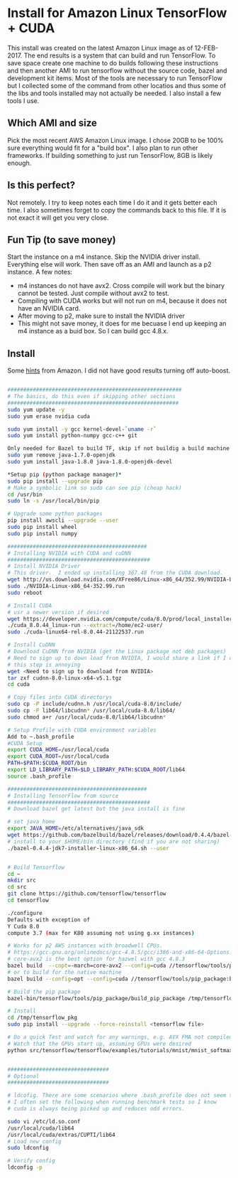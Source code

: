 # Install for Amazon Linux TensorFlow + CUDA
This install was created on the latest Amazon Linux image as of 12-FEB-2017.
The end results is a system that can build and run TensorFlow.  To save space
create one machine to do builds following these instructions and then another 
AMI to run tensorflow without the source code, bazel and development kit items.
Most of the tools are necessary to run TensorFlow but I collected some of the
command from other locatios and thus some of the libs and tools installed may
not actually be needed.  I also install a few tools I use.

## Which AMI and size
Pick the most recent AWS Amazon Linux image.  I chose 20GB to be 100% sure 
everything would fit for a "build box".  I also plan to run other frameworks.
If building something to just run TensorFlow, 8GB is likely enough.  

## Is this perfect?
Not remotely.  I try to keep notes each time I do it and it gets better each
time.  I also sometimes forget to copy the commands back to this file.  If it
is not exact it will get you very close.  

## Fun Tip (to save money)
Start the instance on a m4 instance.  Skip the NVIDIA driver install. Everything
else will work.  Then save off as an AMI and launch as a p2 instance.  A few
notes:
*   m4 instances do not have avx2.  Cross compile will work but the binary
    cannot be tested.  Just compile without avx2 to test.
*   Compiling with CUDA works but will not run on m4, because it does not have
    an NVIDIA card.  
*   After moving to p2, make sure to install the NVIDIA driver
*   This might not save money, it does for me becuase I end up keeping an m4 
    instance as a buid box.  So I can build gcc 4.8.x.  

## Install
Some [hints](http://docs.aws.amazon.com/AWSEC2/latest/UserGuide/accelerated-computing-instances.html#optimize_gpu)
from Amazon.  I did not have good results turning off auto-boost.

```bash

#######################################################
# The basics, do this even if skipping other sections
######################################################
sudo yum update -y
sudo yum erase nvidia cuda

sudo yum install -y gcc kernel-devel-`uname -r`
sudo yum install python-numpy gcc-c++ git

Only needed for Bazel to build TF, skip if not buildig a build machine
sudo yum remove java-1.7.0-openjdk
sudo yum install java-1.8.0 java-1.8.0-openjdk-devel

*Setup pip (python package manager)*
sudo pip install --upgrade pip
# Make a symbolic link so sudo can see pip (cheap hack)
cd /usr/bin
sudo ln -s /usr/local/bin/pip

# Upgrade some python packages
pip install awscli --upgrade --user
sudo pip install wheel
sudo pip install numpy

############################################
# Installing NVIDIA with CUDA and cuDNN
#############################################
# Install NVIDIA Driver
# This driver.  I ended up installing 367.48 from the CUDA download.
wget http://us.download.nvidia.com/XFree86/Linux-x86_64/352.99/NVIDIA-Linux-x86_64-352.99.run
sudo ./NVIDIA-Linux-x86_64-352.99.run
sudo reboot

# Install CUDA
# usr a newer version if desired
wget https://developer.nvidia.com/compute/cuda/8.0/prod/local_installers/cuda_8.0.44_linux-run
./cuda_8.0.44_linux-run --extract=/home/ec2-user/
sudo ./cuda-linux64-rel-8.0.44-21122537.run

# Install CuDNN
# Download CuDNN from NVIDIA (get the Linux package not deb packages)
# Need to sign up to down load from NVIDIA, I would share a link if I could
# this step is annoying
wget <Need to sign up to download from NVIDIA>
tar zxf cudnn-8.0-linux-x64-v5.1.tgz
cd cuda

# Copy files into CUDA directorys
sudo cp -P include/cudnn.h /usr/local/cuda-8.0/include/
sudo cp -P lib64/libcudnn* /usr/local/cuda-8.0/lib64/
sudo chmod a+r /usr/local/cuda-8.0/lib64/libcudnn*

# Setup Profile with CUDA environment variables
Add to ~.bash_profile
#CUDA Setup
export CUDA_HOME=/usr/local/cuda
export CUDA_ROOT=/usr/local/cuda
PATH=$PATH:$CUDA_ROOT/bin
export LD_LIBRARY_PATH=$LD_LIBRARY_PATH:$CUDA_ROOT/lib64
source .bash_profile

############################################
# Installing TensorFlow from source
#############################################
# Download bazel get latest but the java install is fine

# set java home
export JAVA_HOME=/etc/alternatives/java_sdk
wget https://github.com/bazelbuild/bazel/releases/download/0.4.4/bazel-0.4.4-jdk7-installer-linux-x86_64.sh
# install to your $HOME/bin directory (find if you are not sharing)
./bazel-0.4.4-jdk7-installer-linux-x86_64.sh --user


# Build Tensorflow
cd ~
mkdir src
cd src
git clone https://github.com/tensorflow/tensorflow
cd tensorflow

./configure
Defaults with exception of
Y Cuda 8.0 
compute 3.7 (max for K80 assuming not using g.xx instances)

# Works for p2 AWS instances with broadwell CPUs.
# https://gcc.gnu.org/onlinedocs/gcc-4.8.5/gcc/i386-and-x86-64-Options.html#i386-and-x86-64-Options
# core-avx2 is the best option for hazwel with gcc 4.8.3
bazel build  --copt=-march=core-avx2 --config=cuda //tensorflow/tools/pip_package:build_pip_package
# or to build for the native machine
bazel build --config=opt --config=cuda //tensorflow/tools/pip_package:build_pip_package

# Build the pip package
bazel-bin/tensorflow/tools/pip_package/build_pip_package /tmp/tensorflow_pkg

# Install
cd /tmp/tensorflow_pkg
sudo pip install --upgrade --force-reinstall <tensorflow file>

# Do a quick Test and watch for any warnings, e.g. AVX FMA not compiled in
# Watch that the GPUs start up, assuming GPUs were desired
python src/tensorflow/tensorflow/examples/tutorials/mnist/mnist_softmax.py


################################
# Optional
################################

# ldcofig. There are some scenarios where .bash_profile does not seem to work
# I often set the following when running benchmark tests so I know
# cuda is always being picked up and reduces odd errors.

sudo vi /etc/ld.so.conf
/usr/local/cuda/lib64
/usr/local/cuda/extras/CUPTI/lib64
# Load new config
sudo ldconfig

# Verify config 
ldconfig -p


```



